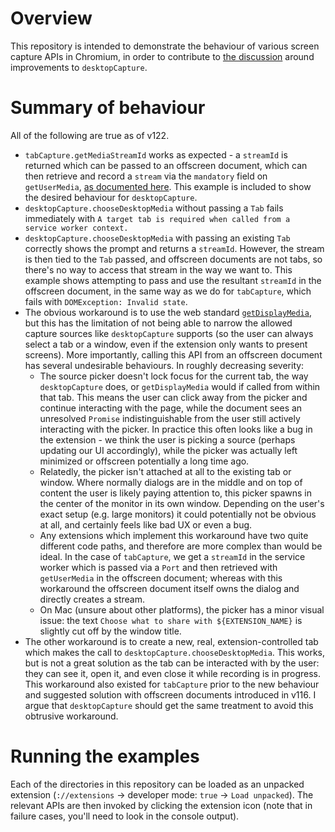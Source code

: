 # Overview

This repository is intended to demonstrate the behaviour of various screen capture APIs in Chromium, in order to contribute to [the discussion](https://groups.google.com/a/chromium.org/g/chromium-extensions/c/3RanHldyp9c) around improvements to `desktopCapture`.

# Summary of behaviour

All of the following are true as of v122.

- `tabCapture.getMediaStreamId` works as expected - a `streamId` is returned which can be passed to an offscreen document, which can then retrieve and record a `stream` via the `mandatory` field on `getUserMedia`, [as documented here](https://developer.chrome.com/docs/extensions/how-to/web-platform/screen-capture). This example is included to show the desired behaviour for `desktopCapture`.
- `desktopCapture.chooseDesktopMedia` without passing a `Tab` fails immediately with `A target tab is required when called from a service worker context.`
- `desktopCapture.chooseDesktopMedia` with passing an existing `Tab` correctly shows the prompt and returns a `streamId`. However, the stream is then tied to the `Tab` passed, and offscreen documents are not tabs, so there's no way to access that stream in the way we want to. This example shows attempting to pass and use the resultant `streamId` in the offscreen document, in the same way as we do for `tabCapture`, which fails with `DOMException: Invalid state`.
- The obvious workaround is to use the web standard [`getDisplayMedia`](https://developer.mozilla.org/en-US/docs/Web/API/MediaDevices/getDisplayMedia), but this has the limitation of not being able to narrow the allowed capture sources like `desktopCapture` supports (so the user can always select a tab or a window, even if the extension only wants to present screens). More importantly, calling this API from an offscreen document has several undesirable behaviours. In roughly decreasing severity:
  - The source picker doesn't lock focus for the current tab, the way `desktopCapture` does, or `getDisplayMedia` would if called from within that tab. This means the user can click away from the picker and continue interacting with the page, while the document sees an unresolved `Promise` indistinguishable from the user still actively interacting with the picker. In practice this often looks like a bug in the extension - we think the user is picking a source (perhaps updating our UI accordingly), while the picker was actually left minimized or offscreen potentially a long time ago.
  - Relatedly, the picker isn't attached at all to the existing tab or window. Where normally dialogs are in the middle and on top of content the user is likely paying attention to, this picker spawns in the center of the monitor in its own window. Depending on the user's exact setup (e.g. large monitors) it could potentially not be obvious at all, and certainly feels like bad UX or even a bug.
  - Any extensions which implement this workaround have two quite different code paths, and therefore are more complex than would be ideal. In the case of `tabCapture`, we get a `streamId` in the service worker which is passed via a `Port` and then retrieved with `getUserMedia` in the offscreen document; whereas with this workaround the offscreen document itself owns the dialog and directly creates a stream.
  - On Mac (unsure about other platforms), the picker has a minor visual issue: the text `Choose what to share with ${EXTENSION_NAME}` is slightly cut off by the window title.
- The other workaround is to create a new, real, extension-controlled tab which makes the call to `desktopCapture.chooseDesktopMedia`. This works, but is not a great solution as the tab can be interacted with by the user: they can see it, open it, and even close it while recording is in progress. This workaround also existed for `tabCapture` prior to the new behaviour and suggested solution with offscreen documents introduced in v116. I argue that `desktopCapture` should get the same treatment to avoid this obtrusive workaround.

# Running the examples

Each of the directories in this repository can be loaded as an unpacked extension (`://extensions` &rightarrow; developer mode: `true` &rightarrow; `Load unpacked`). The relevant APIs are then invoked by clicking the extension icon (note that in failure cases, you'll need to look in the console output).
